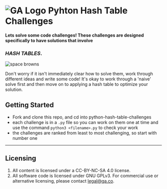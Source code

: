 # ![GA Logo](https://ga-dash.s3.amazonaws.com/production/assets/logo-9f88ae6c9c3871690e33280fcf557f33.png) Pyhton Hash Table Challenges

#### Lets solve some code challenges! These challenges are designed specifically to have solutions that involve 

### **_HASH TABLES_**. 

![space browns](https://media.giphy.com/media/10GUbOX16lS15C/giphy.gif)

Don't worry if it isn't immediately clear how to solve them, work through different ideas and write some code! It's okay to work through a 'naive' solve first and then move on to applying a hash table to optimize your solution.

## Getting Started

* Fork and clone this repo, and cd into python-hash-table-challenges
* each challenge is in a `.py` file so you can work on them one at time and use the command `python3 <filename>.py` to check your work
* the challenges are ranked from least to most challenging, so start with number one

---

## Licensing
1. All content is licensed under a CC-BY-NC-SA 4.0 license.
2. All software code is licensed under GNU GPLv3. For commercial use or alternative licensing, please contact legal@ga.co.
